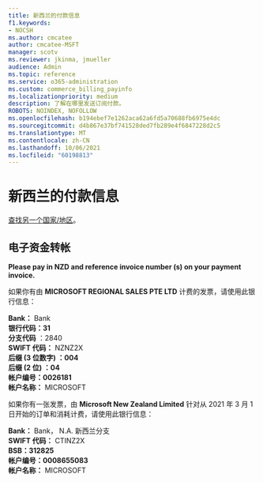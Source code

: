 ```yaml
---
title: 新西兰的付款信息
f1.keywords:
- NOCSH
ms.author: cmcatee
author: cmcatee-MSFT
manager: scotv
ms.reviewer: jkinma, jmueller
audience: Admin
ms.topic: reference
ms.service: o365-administration
ms.custom: commerce_billing_payinfo
ms.localizationpriority: medium
description: 了解在哪里发送订阅付款。
ROBOTS: NOINDEX, NOFOLLOW
ms.openlocfilehash: b194ebef7e1262aca62a6fd5a70688fb6975e4dc
ms.sourcegitcommit: d4b867e37bf741528ded7fb289e4f6847228d2c5
ms.translationtype: MT
ms.contentlocale: zh-CN
ms.lasthandoff: 10/06/2021
ms.locfileid: "60198813"
---
```

# <a name="payment-information-for-new-zealand"></a>新西兰的付款信息

[查找另一个国家/地区](../billing-and-payments/pay-for-your-subscription.md)。

## <a name="electronic-funds-transfer"></a>电子资金转帐

**Please pay in NZD and reference invoice number (s) on your payment invoice.**

如果你有由 **MICROSOFT REGIONAL SALES PTE LTD** 计费的发票，请使用此银行信息：

**Bank：** Bank  
**银行代码：31**  
**分支代码** ：2840  
**SWIFT 代码：** NZNZ2X  
**后缀 (3 位数字) ：004**  
**后缀 (2 位) ：04**  
**帐户编号：0026181**  
**帐户名称：** MICROSOFT

如果你有一张发票，由 **Microsoft New Zealand Limited** 针对从 2021 年 3 月 1 日开始的订单和消耗计费，请使用此银行信息：

**Bank：** Bank， N.A. 新西兰分支  
**SWIFT 代码：** CTINZ2X  
**BSB：312825**  
**帐户编号：0008655083**  
**帐户名称：** MICROSOFT
